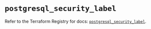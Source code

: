 # `postgresql_security_label`

Refer to the Terraform Registry for docs: [`postgresql_security_label`](https://registry.terraform.io/providers/sourcegraph/postgresql/1.25.0-sg.4/docs/resources/security_label).
